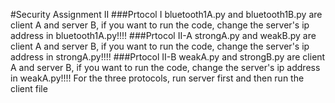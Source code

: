 #Security Assignment II
###Prtocol I
bluetooth1A.py and bluetooth1B.py are client A and server B, if you want to run the code, change the server's ip address in bluetooth1A.py!!!!
###Prtocol II-A
strongA.py and weakB.py are client A and server B, if you want to run the code, change the server's ip address in strongA.py!!!!
###Prtocol II-B
weakA.py and strongB.py are client A and server B, if you want to run the code, change the server's ip address in weakA.py!!!!
For the three protocols, run server first and then run the client file

